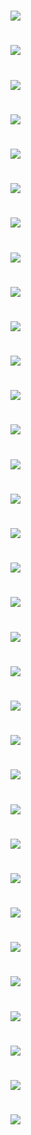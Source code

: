 # ![](LED1.jpg)
# ![](门铃模块&代码.jpg)
# ![](门铃.jpg)
# ![](LED显示屏.jpg)
# ![](智能声控灯.jpg)
# ![](树莓派例.png)
# ![](蜂鸣器.jpg)
# ![](小车.png)
# ![](小车模型1.jpg)
# ![](小车模型2.jpg)
# ![](小车模型3.jpg)
# ![](pythonpicture.png)
# ![](dataquest1.png)
# ![](maincpp截图.png)
# ![](摄像头.png)
# ![](Opencvdraw.png)
# ![](diaoke1.png)
# ![](diaoke.jpg)
# ![](minecraft.png)
# ![](zuobiao.png)
# ![](tantiao.png)
# ![](zidongjianzhu.png)
# ![](zidongjianzhu2.png)
# ![](hongweijianzhu.png)
# ![](mofaqiao.png)
# ![](IAR_LED.jpg)
# ![](zigbee1.jpg)
# ![](zigbee2.jpg)
# ![](zigbee3.jpg)
# ![](zigbee4_1.jpg)
# ![](zigbee4_2.jpg)
# ![](zigbee4_3.jpg)
# ![](homeassistant.png)
